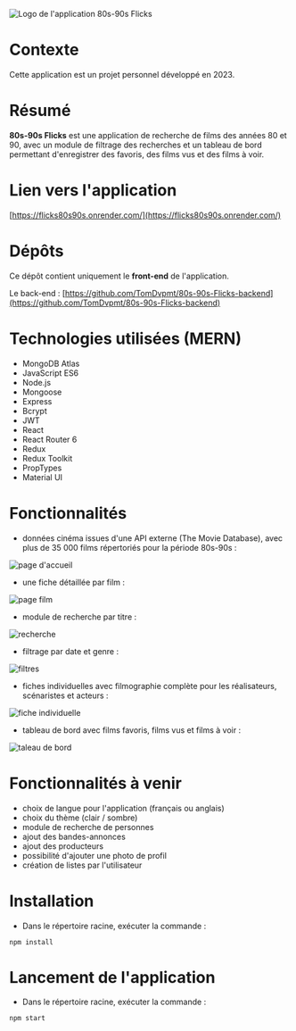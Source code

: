 ![Logo de l'application 80s-90s Flicks](/src/assets/logo/flix-logo-on-black.png)

# Contexte

Cette application est un projet personnel développé en 2023.

# Résumé

**80s-90s Flicks** est une application de recherche de films des années 80 et 90, avec un module de filtrage des recherches et un tableau de bord permettant d'enregistrer des favoris, des films vus et des films à voir.

# Lien vers l'application

[https://flicks80s90s.onrender.com/](https://flicks80s90s.onrender.com/)

# Dépôts

Ce dépôt contient uniquement le **front-end** de l'application.

Le back-end : [https://github.com/TomDvpmt/80s-90s-Flicks-backend](https://github.com/TomDvpmt/80s-90s-Flicks-backend)

# Technologies utilisées (MERN)

-   MongoDB Atlas
-   JavaScript ES6
-   Node.js
-   Mongoose
-   Express
-   Bcrypt
-   JWT
-   React
-   React Router 6
-   Redux
-   Redux Toolkit
-   PropTypes
-   Material UI

# Fonctionnalités

-   données cinéma issues d'une API externe (The Movie Database), avec plus de 35 000 films répertoriés pour la période 80s-90s :

![page d'accueil](/src/assets/img/captures/flix-home.webp)

-   une fiche détaillée par film :

![page film](/src/assets/img/captures/flix-movie.webp)

-   module de recherche par titre :

![recherche](/src/assets/img/captures/flix-search.webp)

-   filtrage par date et genre :

![filtres](/src/assets/img/captures/flix-filters.webp)

-   fiches individuelles avec filmographie complète pour les réalisateurs, scénaristes et acteurs :

![fiche individuelle](/src/assets/img/captures/flix-person.webp)

-   tableau de bord avec films favoris, films vus et films à voir :

![taleau de bord](/src/assets/img/captures/flix-dashboard.webp)

# Fonctionnalités à venir

-   choix de langue pour l'application (français ou anglais)
-   choix du thème (clair / sombre)
-   module de recherche de personnes
-   ajout des bandes-annonces
-   ajout des producteurs
-   possibilité d'ajouter une photo de profil
-   création de listes par l'utilisateur

# Installation

-   Dans le répertoire racine, exécuter la commande :

`npm install`

# Lancement de l'application

-   Dans le répertoire racine, exécuter la commande :

`npm start`
